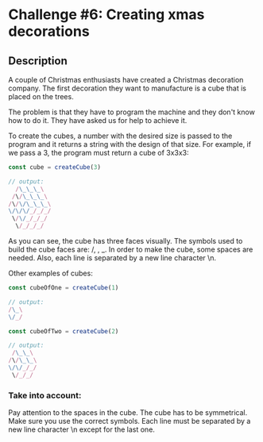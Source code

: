 # Challenge #6: Creating xmas decorations

## Description

A couple of Christmas enthusiasts have created a Christmas decoration company. The first decoration they want to manufacture is a cube that is placed on the trees.

The problem is that they have to program the machine and they don't know how to do it. They have asked us for help to achieve it.

To create the cubes, a number with the desired size is passed to the program and it returns a string with the design of that size. For example, if we pass a 3, the program must return a cube of 3x3x3:

```javascript
const cube = createCube(3)

// output:
  /\_\_\_\
 /\/\_\_\_\
/\/\/\_\_\_\
\/\/\/_/_/_/
 \/\/_/_/_/
  \/_/_/_/
```
As you can see, the cube has three faces visually. The symbols used to build the cube faces are: /, \, _. In order to make the cube, some spaces are needed. Also, each line is separated by a new line character \n.

Other examples of cubes:

```javascript
const cubeOfOne = createCube(1)

// output:
/\_\
\/_/
```

```javascript
const cubeOfTwo = createCube(2)

// output:
 /\_\_\
/\/\_\_\
\/\/_/_/
 \/_/_/
```

### Take into account:

Pay attention to the spaces in the cube.
The cube has to be symmetrical.
Make sure you use the correct symbols.
Each line must be separated by a new line character \n except for the last one.

